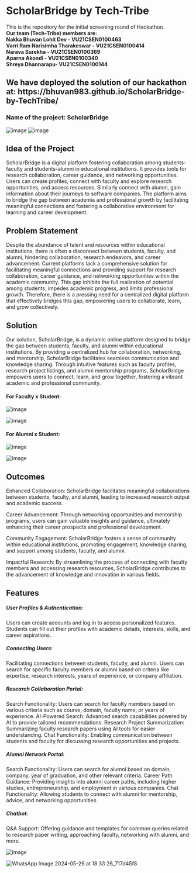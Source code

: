 # ScholarBridge by Tech-Tribe
This is the repository for the initial screening round of Hackathon. <br>
<b>Our team (Tech-Tribe) members are:<br>
Nakka Bhuvan Lohit Dev - VU21CSEN0100463<br>
Varri Ram Narisimha Tharakeswar - VU21CSEN0100414<br>
Narava Surekha - VU21CSEN0100369<br>
Aparna Akondi - VU21CSEN0100340<br>
Shreya Dhannarapu- VU21CSEN0100144
</b><br>

<h2>We have deployed the solution of our hackathon at:
https://bhuvan983.github.io/ScholarBridge-by-TechTribe/
</h2>
<h3>Name of the project: ScholarBridge</h3>

![image](https://github.com/Bhuvan983/ScholarBridge-by-TechTribe/assets/104959919/b78510fc-2478-480e-aec7-72469e527746)
![image](https://github.com/Bhuvan983/ScholarBridge-by-TechTribe/assets/104959919/6bbfb6be-3a71-426d-822f-bfb8f51ec442)

<h2>Idea of the Project</h2>
ScholarBridge is a digital platform fostering collaboration among students-faculty and students-alumni in educational institutions. It provides tools for research collaboration, career guidance, and networking opportunities. Users can create profiles, connect with faculty and explore research opportunities, and access resources. Similarly connect with alumni, gain information about their journeys to software companies. The platform aims to bridge the gap between academia and professional growth by facilitating meaningful connections and fostering a collaborative environment for learning and career development.

<h2>Problem Statement</h2>
Despite the abundance of talent and resources within educational institutions, there is often a disconnect between students, faculty, and alumni, hindering collaboration, research endeavors, and career advancement. Current platforms lack a comprehensive solution for facilitating meaningful connections and providing support for research collaboration, career guidance, and networking opportunities within the academic community. This gap inhibits the full realization of potential among students, impedes academic progress, and limits professional growth. Therefore, there is a pressing need for a centralized digital platform that effectively bridges this gap, empowering users to collaborate, learn, and grow collectively.

<h2>Solution</h2>
Our solution, ScholarBridge, is a dynamic online platform designed to bridge the gap between students, faculty, and alumni within educational institutions. By providing a centralized hub for collaboration, networking, and mentorship, ScholarBridge facilitates seamless communication and knowledge sharing. Through intuitive features such as faculty profiles, research project listings, and alumni mentorship programs, ScholarBridge empowers users to connect, learn, and grow together, fostering a vibrant academic and professional community.
<h4>For Faculty x Student:</h4>

![image](https://github.com/Bhuvan983/ScholarBridge-by-TechTribe/assets/104959919/f1a3e45b-dba2-4c2b-bfd6-9f7f5ec7dc4e)

![image](https://github.com/Bhuvan983/ScholarBridge-by-TechTribe/assets/104959919/ad9229ec-2187-4bf8-9d4f-39380548f16c)

<h4>For Alumni x Student:</h4>

![image](https://github.com/Bhuvan983/ScholarBridge-by-TechTribe/assets/104959919/f6d8c45e-ee12-41e2-a337-44894f17e6c5)

![image](https://github.com/Bhuvan983/ScholarBridge-by-TechTribe/assets/104959919/c3d33392-e1cc-4c50-bc64-7815b2d155bc)



<h2>Outcomes</h2>
Enhanced Collaboration: ScholarBridge facilitates meaningful collaborations between students, faculty, and alumni, leading to increased research output and academic success.

Career Advancement: Through networking opportunities and mentorship programs, users can gain valuable insights and guidance, ultimately enhancing their career prospects and professional development.

Community Engagement: ScholarBridge fosters a sense of community within educational institutions, promoting engagement, knowledge sharing, and support among students, faculty, and alumni.

Impactful Research: By streamlining the process of connecting with faculty members and accessing research resources, ScholarBridge contributes to the advancement of knowledge and innovation in various fields.

<h2>Features</h2>

<h5>User Profiles & Authentication:</h5>
Users can create accounts and log in to access personalized features.
Students can fill out their profiles with academic details, interests, skills, and career aspirations.

<h5>Connecting Users:</h5>
Facilitating connections between students, faculty, and alumni.
Users can search for specific faculty members or alumni based on criteria like expertise, research interests, years of experience, or company affiliation.

<h5>Research Collaboration Portal:</h5>
Search Functionality: Users can search for faculty members based on various criteria such as course, domain, faculty name, or years of experience.
AI-Powered Search: Advanced search capabilities powered by AI to provide tailored recommendations.
Research Project Summarization: Summarizing faculty research papers using AI tools for easier understanding.
Chat Functionality: Enabling communication between students and faculty for discussing research opportunities and projects.

<h5>Alumni Network Portal:</h5>
Search Functionality: Users can search for alumni based on domain, company, year of graduation, and other relevant criteria.
Career Path Guidance: Providing insights into alumni career paths, including higher studies, entrepreneurship, and employment in various companies.
Chat Functionality: Allowing students to connect with alumni for mentorship, advice, and networking opportunities.

<h5>Chatbot:</h5>
Q&A Support: Offering guidance and templates for common queries related to research paper writing, approaching faculty, networking with alumni, and more.

![image](https://github.com/Bhuvan983/ScholarBridge-by-TechTribe/assets/104959919/5a63e734-3b6c-43b5-9613-19d37b7ec834)


![WhatsApp Image 2024-05-26 at 18 33 26_717d45f8](https://github.com/Bhuvan983/ScholarBridge-by-TechTribe/assets/104959919/5d174e7a-c392-491d-99fc-2a41260dc89f)

